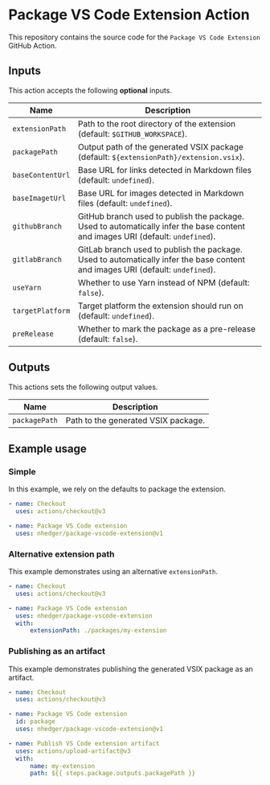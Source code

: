 # Package VS Code Extension Action

This repository contains the source code for the `Package VS Code Extension` GitHub Action.

## Inputs

This action accepts the following **optional** inputs.

| Name             | Description                                                                                                                    |
| ---------------- | ------------------------------------------------------------------------------------------------------------------------------ |
| `extensionPath`  | Path to the root directory of the extension (default: `$GITHUB_WORKSPACE`).                                                    |
| `packagePath`    | Output path of the generated VSIX package (default: `${extensionPath}/extension.vsix`).                                        |
| `baseContentUrl` | Base URL for links detected in Markdown files (default: `undefined`).                                                          |
| `baseImagetUrl`  | Base URL for images detected in Markdown files (default: `undefined`).                                                         |
| `githubBranch`   | GitHub branch used to publish the package. Used to automatically infer the base content and images URI (default: `undefined`). |
| `gitlabBranch`   | GitLab branch used to publish the package. Used to automatically infer the base content and images URI (default: `undefined`). |
| `useYarn`        | Whether to use Yarn instead of NPM (default: `false`).                                                                         |
| `targetPlatform` | Target platform the extension should run on (default: `undefined`).                                                            |
| `preRelease`     | Whether to mark the package as a pre-release (default: `false`).                                                               |

## Outputs

This actions sets the following output values.

| Name          | Description                         |
| ------------- | ----------------------------------- |
| `packagePath` | Path to the generated VSIX package. |

## Example usage

### Simple

In this example, we rely on the defaults to package the extension.

```yaml
- name: Checkout
  uses: actions/checkout@v3

- name: Package VS Code extension
  uses: nhedger/package-vscode-extension@v1
```

### Alternative extension path

This example demonstrates using an alternative `extensionPath`.

```yaml
- name: Checkout
  uses: actions/checkout@v3

- name: Package VS Code extension
  uses: nhedger/package-vscode-extension
  with:
      extensionPath: ./packages/my-extension
```

### Publishing as an artifact

This example demonstrates publishing the generated VSIX package as an artifact.

```yaml
- name: Checkout
  uses: actions/checkout@v3

- name: Package VS Code extension
  id: package
  uses: nhedger/package-vscode-extension@v1

- name: Publish VS Code extension artifact
  uses: actions/upload-artifact@v3
  with:
      name: my-extension
      path: ${{ steps.package.outputs.packagePath }}
```
